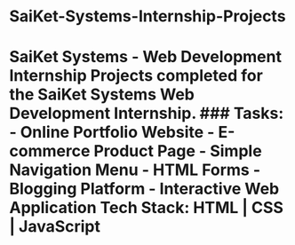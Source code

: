 # SaiKet-Systems-Internship-Projects
# SaiKet Systems - Web Development Internship  Projects completed for the SaiKet Systems Web Development Internship.  ### Tasks: - Online Portfolio Website - E-commerce Product Page - Simple Navigation Menu - HTML Forms - Blogging Platform - Interactive Web Application  **Tech Stack:** HTML | CSS | JavaScript
